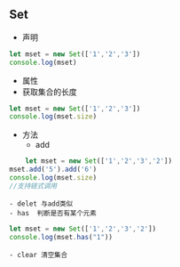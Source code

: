## Set


- 声明
```js
let mset = new Set(['1','2','3'])
console.log(mset)
```


- 属性
 - 获取集合的长度
```js
let mset = new Set(['1','2','3'])
console.log(mset.size)
```

- 方法
	- add
```js
	let mset = new Set(['1','2','3','2'])
mset.add('5').add('6')
console.log(mset.size)
//支持链式调用
```
	- delet 与add类似
	- has  判断是否有某个元素
```js
let mset = new Set(['1','2','3','2'])
console.log(mset.has("1"))
```
	- clear 清空集合
